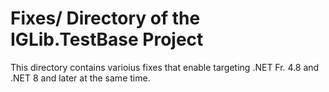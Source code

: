 
# Fixes/ Directory of the IGLib.TestBase Project

This directory contains varioius fixes that enable targeting .NET Fr. 4.8 and .NET 8 and
later at the same time.